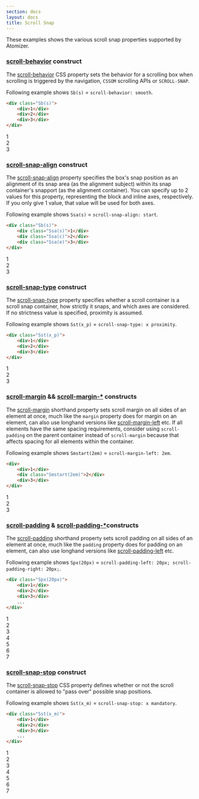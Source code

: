 ```yaml
---
section: docs
layout: docs
title: Scroll Snap
---
```


These examples shows the various scroll snap properties supported by Atomizer.

### [scroll-behavior](../reference.html#scrollbehavior) construct

The [scroll-behavior](https://developer.mozilla.org/en-US/docs/Web/CSS/scroll-behavior) CSS property sets the behavior for a scrolling box when scrolling is triggered by the navigation, `CSSOM` scrolling APIs or `SCROLL-SNAP`. 

Following example shows `Sb(s)` = `scroll-behavior: smooth`.

```html
<div class="Sb(s)">
    <div>1</div>
    <div>2</div>
    <div>3</div>
</div>
```

<div class="Sb(s) Sst(x_m) Ovx(s) Ovy(h) W(200px) H(200px) D(f) Mt(20px)">
    <div class="Ssa(s) Miw(200px) H(200px) D(f) Ai(c) Jc(c) Fz(2em) Bgc(#add8e6) C(#ff)">1</div>
    <div class="Ssa(s) Miw(200px) H(200px) D(f) Ai(c) Jc(c) Fz(2em) Bgc(#ccc)">2</div>
    <div class="Ssa(s) Miw(200px) H(200px) D(f) Ai(c) Jc(c) Fz(2em) Bgc(#add8e6) C(#ff)">3</div>
</div>


### [scroll-snap-align](../reference.html#scrollsnapalign) construct

The [scroll-snap-align](https://developer.mozilla.org/en-US/docs/Web/CSS/scroll-snap-align) property specifies the box's snap position as an alignment of its snap area (as the alignment subject) within its snap container's snapport (as the alignment container). You can specify up to 2 values for this property, representing the block and inline axes, respectively. If you only give 1 value, that value will be used for both axes. 

Following example shows `Ssa(s)` = `scroll-snap-align: start`.

```html
<div class="Sb(s)">
    <div class="Ssa(s)">1</div>
    <div class="Ssa(c)">2</div>
    <div class="Ssa(e)">3</div>
</div>
```

<div class="Sb(s) Sst(x_m) Ovx(s) Ovy(h) W(200px) H(200px) D(f) Mt(20px)">
    <div class="Ssa(s) Miw(160px) H(200px) D(f) Ai(c) Jc(c) Fz(2em) Bgc(#add8e6) C(#ff)">1</div>
    <div class="Ssa(c) Miw(160px) H(200px) D(f) Ai(c) Jc(c) Fz(2em) Bgc(#ccc)">2</div>
    <div class="Ssa(e) Miw(160px) H(200px) D(f) Ai(c) Jc(c) Fz(2em) Bgc(#add8e6) C(#ff)">3</div>
</div>


### [scroll-snap-type](../reference.html#scrollsnaptype) construct

The [scroll-snap-type](https://developer.mozilla.org/en-US/docs/Web/CSS/scroll-snap-type) property specifies whether a scroll container is a scroll snap container, how strictly it snaps, and which axes are considered. If no strictness value is specified, proximity is assumed. 

Following example shows `Sst(x_p)` = `scroll-snap-type: x proximity`.

```html
<div class="Sst(x_p)">
    <div>1</div>
    <div>2</div>
    <div>3</div>
</div>
```

<div class="Sb(s) Sst(x_p) Ovx(s) Ovy(h) W(160px) H(200px) D(f) Mt(20px)">
    <div class="Ssa(s) Miw(160px) H(200px) D(f) Ai(c) Jc(c) Fz(2em) Bgc(#add8e6) C(#ff)">1</div>
    <div class="Ssa(s) Miw(160px) H(200px) D(f) Ai(c) Jc(c) Fz(2em) Bgc(#ccc)">2</div>
    <div class="Ssa(s) Miw(160px) H(200px) D(f) Ai(c) Jc(c) Fz(2em) Bgc(#add8e6) C(#ff)">3</div>
</div>

### [scroll-margin](../reference.html#scrollmarginalledges) && [scroll-margin-*](../reference.html#scrollmargintop) constructs

The [scroll-margin](https://developer.mozilla.org/en-US/docs/Web/CSS/scroll-margin) shorthand property sets scroll margin on all sides of an element at once, much like the `margin` property does for margin on an element, can also use longhand versions like [scroll-margin-left](https://developer.mozilla.org/en-US/docs/Web/CSS/scroll-margin-left) etc. If all elements have the same spacing requirements, consider using `scroll-padding` on the parent container instead of `scroll-margin` because that affects spacing for all elements within the container. 

Following example shows `Smstart(2em)` = `scroll-margin-left: 2em`.

```html
<div>
    <div>1</div>
    <div class="Smstart(2em)">2</div>
    <div>3</div>
</div>
```

<div class="Sb(s) Sst(x_m) Ovx(s) Ovy(h) W(180px) H(200px) D(f) Gp(20px) Mt(20px)">
    <div class="Ssa(c) Miw(160px) H(200px) D(f) Ai(c) Jc(c) Fz(2em) Bgc(#add8e6) C(#ff)">1</div>
    <div class="Ssa(c) Smstart(2em) Miw(160px) H(200px) D(f) Ai(c) Jc(c) Fz(2em) Bgc(#ccc)">2</div>
    <div class="Ssa(c) Miw(160px) H(200px) D(f) Ai(c) Jc(c) Fz(2em) Bgc(#add8e6) C(#ff)">3</div>
</div>


### [scroll-padding](../reference.html#scrollpaddingalledges) & [scroll-padding-*](../reference.html#scrollpaddingtop)constructs

The [scroll-padding](https://developer.mozilla.org/en-US/docs/Web/CSS/scroll-padding) shorthand property sets scroll padding on all sides of an element at once, much like the `padding` property does for padding on an element, can also use longhand versions like [scroll-padding-left](https://developer.mozilla.org/en-US/docs/Web/CSS/scroll-padding-left) etc. 

Following example shows `Spx(20px)` = `scroll-padding-left: 20px; scroll-padding-right: 20px;`.


```html
<div class="Spx(20px)">
    <div>1</div>
    <div>2</div>
    <div>3</div>
    ...
</div>
```

<div class="Sb(s) Sst(x_m) Ovx(s) Ovy(h) Maw(738px) H(200px) D(f) Gp(20px) Spx(20px) Px(20px) Bdc(#add8e6) Bdw(1px) Bds(s) Mt(20px)">
    <div class="Ssa(s) Miw(160px) H(200px) D(f) Ai(c) Jc(c) Fz(2em) Bgc(#add8e6) C(#ff)">1</div>
    <div class="Ssa(s) Miw(160px) H(200px) D(f) Ai(c) Jc(c) Fz(2em) Bgc(#ccc)">2</div>
    <div class="Ssa(s) Miw(160px) H(200px) D(f) Ai(c) Jc(c) Fz(2em) Bgc(#add8e6) C(#ff)">3</div>
    <div class="Ssa(s) Miw(160px) H(200px) D(f) Ai(c) Jc(c) Fz(2em) Bgc(#ccc)">4</div>
    <div class="Ssa(s) Miw(160px) H(200px) D(f) Ai(c) Jc(c) Fz(2em) Bgc(#add8e6) C(#ff)">5</div>
    <div class="Ssa(s) Miw(160px) H(200px) D(f) Ai(c) Jc(c) Fz(2em) Bgc(#ccc)">6</div>
    <div class="Ssa(s) Miw(160px) H(200px) D(f) Ai(c) Jc(c) Fz(2em) Bgc(#add8e6) C(#ff)">7 </div>
</div>

### [scroll-snap-stop](../reference.html#scrollsnapstop) construct

The [scroll-snap-stop](https://developer.mozilla.org/en-US/docs/Web/CSS/scroll-snap-stop) CSS property defines whether or not the scroll container is allowed to "pass over" possible snap positions. 

Following example shows `Sst(x_m)` = `scroll-snap-stop: x mandatory`.

```html
<div class="Sst(x_m)">
    <div>1</div>
    <div>2</div>
    <div>3</div>
    ...
</div>
```

<div class="Sb(s) Sst(x_m) Sss(a) Ovx(s) Ovy(h) W(160px) H(200px) D(f) Gp(20px) Spx(20px) Px(20px) Bdc(#add8e6) Bdw(1px) Bds(s) Mt(20px)">
    <div class="Ssa(s) Sss(a) Miw(160px) H(200px) D(f) Ai(c) Jc(c) Fz(2em) Bgc(#add8e6) C(#ff)">1</div>
    <div class="Ssa(s) Sss(a) Miw(160px) H(200px) D(f) Ai(c) Jc(c) Fz(2em) Bgc(#ccc)">2</div>
    <div class="Ssa(s) Sss(a) Miw(160px) H(200px) D(f) Ai(c) Jc(c) Fz(2em) Bgc(#add8e6) C(#ff)">3</div>
    <div class="Ssa(s) Sss(a) Miw(160px) H(200px) D(f) Ai(c) Jc(c) Fz(2em) Bgc(#ccc)">4</div>
    <div class="Ssa(s) Sss(a) Miw(160px) H(200px) D(f) Ai(c) Jc(c) Fz(2em) Bgc(#add8e6) C(#ff)">5</div>
    <div class="Ssa(s) Sss(a) Miw(160px) H(200px) D(f) Ai(c) Jc(c) Fz(2em) Bgc(#ccc)">6</div>
    <div class="Ssa(s) Sss(a) Miw(160px) H(200px) D(f) Ai(c) Jc(c) Fz(2em) Bgc(#add8e6) C(#ff)">7 </div>
</div>